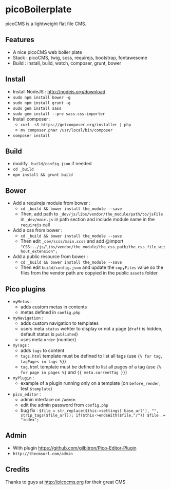 picoBoilerplate
===============

picoCMS is a lightweight flat file CMS.

Features
--------
- A nice picoCMS web boiler plate
- Stack : picoCMS, twig, scss, requirejs, bootstrap, fontawesome
- Build : install, build, watch, composer, grunt, bower

Install
-------
- Install NodeJS : http://nodejs.org/download
- `sudo npm install bower -g`
- `sudo npm install grunt -g`
- `sudo gem install sass`
- `sudo gem install --pre sass-css-importer`
- Install composer :
    - `curl -sS https://getcomposer.org/installer | php`
    - `mv composer.phar /usr/local/bin/composer`
- `composer install`

Build
-----
- modify ```_build/config.json``` if needed
- ```cd _build```
- ```npm install && grunt build```

Bower
-----
- Add a requirejs module from bower :
    - `cd _build && bower install the_module --save`
    - Then, add path to `_dev/js/libs/vendor/the_module/path/to/jsFile` in `_dev/main.js` in path section and include module name in the `requirejs` call
- Add a css from bower : 
    - `cd _build && bower install the_module --save`
    - Then edit `_dev/scss/main.scss` and add @import `"CSS:../js/libs/vendor/the_module/the_css_path/the_css_file_without_extension";`
- Add a public resource from bower : 
    - `cd _build && bower install the_module --save`
    - Then edit `build/config.json` and update the `copyFiles` value so the files from the vendor path are copyied in the public `assets` folder

Pico plugins
------------
- `myMetas` : 
    - adds custom metas in contents
    - metas defined in `config.php`
- `myNavigation` : 
    - adds custom navigation to templates 
    - users meta `status` wehter to display or not a page (`draft` is hidden, default status is `published`)
    - uses meta `order` (number)
- `myTags` :
    - adds `tags` to content
    - `tags.html` template must be defined to list all tags (use `{% for tag, tagPages in tags %}`)
    - `tag.html` template must be defined to list all pages of a tag (use `{% for page in pages %}` and `{{ meta.currentTag }}`)
- `myPlugin` :
    - example of a plugin running only on a template (on `before_render`, test `$template`)
- `pico_editor` : 
    - admin interface on `/admin`
    - edit the admin password from `config.php`
    - bug fix : `$file = str_replace($this->settings['base_url'], "", strip_tags($file_url)); if($this->endsWith($file,"/")) $file .= "index";`

Admin
-----
- With plugin https://github.com/gilbitron/Pico-Editor-Plugin
- `http://thecmsurl.com/admin`

Credits
-------
Thanks to guys at http://picocms.org for their great CMS